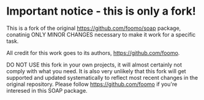 # Important notice - this is only a fork!

This is a fork of the original https://github.com/foomo/soap package,
conatinig ONLY MINOR CHANGES necessary to make it work for a specific task.

All credit for this work goes to its authors, https://github.com/foomo.

DO NOT USE this fork in your own projects, it will almost certainly not comply with what you need.
It is also very unlikely that this fork will get supported and updated systematically
to reflect most recent changes in the original repository.
Please follow https://github.com/foomo if you're interesed in this SOAP package.
